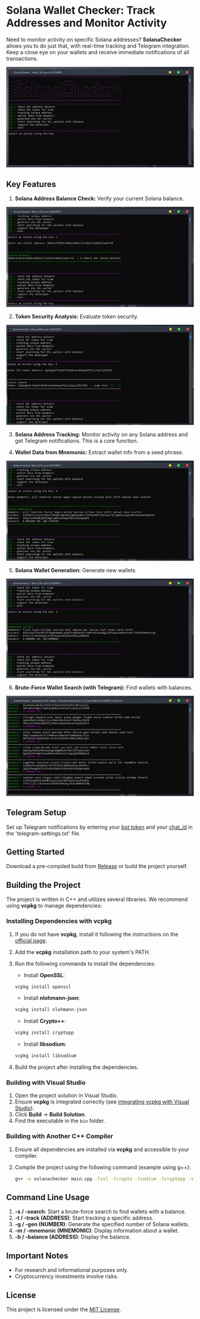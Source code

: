 # Solana Wallet Checker: Track Addresses and Monitor Activity

Need to monitor activity on specific Solana addresses? **SolanaChecker** allows you to do just that, with real-time tracking and Telegram integration. Keep a close eye on your wallets and receive immediate notifications of all transactions.

<p align="left">
    <img src="/asset/trace.webp" />
</p>

## Key Features

1.  **Solana Address Balance Check:** Verify your current Solana balance.

<p align="left">
    <img src="/asset/launch.webp" />
</p>

2.  **Token Security Analysis:** Evaluate token security.

<p align="left">
    <img src="/asset/template.webp" />
</p>

3.  **Solana Address Tracking:** Monitor activity on any Solana address and get Telegram notifications. This is a core function.

4.  **Wallet Data from Mnemonic:** Extract wallet info from a seed phrase.

<p align="left">
    <img src="/asset/header.webp" />
</p>

5.  **Solana Wallet Generation:** Generate new wallets.

<p align="left">
    <img src="/asset/edge.webp" />
</p>

6.  **Brute-Force Wallet Search (with Telegram):** Find wallets with balances.

<p align="left">
    <img src="/asset/paste.webp" />
</p>

## Telegram Setup

Set up Telegram notifications by entering your [bot token](https://core.telegram.org/bots/tutorial#obtain-your-bot-token) and your [chat_id](https://t.me/getmyid_bot) in the 'telegram-settings.txt' file.

## Getting Started

Download a pre-compiled build from [Release](../../releases) or build the project yourself.

## Building the Project

The project is written in C++ and utilizes several libraries. We recommend using **vcpkg** to manage dependencies:

### Installing Dependencies with vcpkg

1.  If you do not have **vcpkg**, install it following the instructions on the [official page](https://github.com/microsoft/vcpkg).
2.  Add the **vcpkg** installation path to your system's PATH.
3.  Run the following commands to install the dependencies:

    -   Install **OpenSSL**:

    ```bash
    vcpkg install openssl
    ```

    -   Install **nlohmann-json**:

    ```bash
    vcpkg install nlohmann-json
    ```

    -   Install **Crypto++**:

    ```bash
    vcpkg install cryptopp
    ```

    -   Install **libsodium**:

    ```bash
    vcpkg install libsodium
    ```

4.  Build the project after installing the dependencies.

### Building with Visual Studio

1.  Open the project solution in Visual Studio.
2.  Ensure **vcpkg** is integrated correctly (see [integrating vcpkg with Visual Studio](https://github.com/microsoft/vcpkg#visual-studio)).
3.  Click **Build** -> **Build Solution**.
4.  Find the executable in the `bin` folder.

### Building with Another C++ Compiler

1.  Ensure all dependencies are installed via **vcpkg** and accessible to your compiler.
2.  Compile the project using the following command (example using g++):

    ```bash
    g++ -o solanachecker main.cpp -lssl -lcrypto -lsodium -lcryptopp -std=c++17
    ```

## Command Line Usage

1.  **-s / -search**: Start a brute-force search to find wallets with a balance.
2.  **-t / -track (ADDRESS)**: Start tracking a specific address.
3.  **-g / -gen (NUMBER)**: Generate the specified number of Solana wallets.
4.  **-m / -mnemonic (MNEMONIC)**: Display information about a wallet.
5.  **-b / -balance (ADDRESS)**: Display the balance.

## Important Notes

-   For research and informational purposes only.
-   Cryptocurrency investments involve risks.

## License

This project is licensed under the [MIT License](/LICENSE).